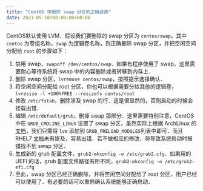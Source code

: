 ```yaml
---
title: "CentOS 中删除 swap 分区的正确姿势"
date: 2021-05-10T00:00:00+08:00
---
```




CentOS默认使用 LVM．假设我们要删除的 swap 分区为 `centos/swap`，其中 `centos` 为卷组名称，`swap` 为逻辑卷名称，则正确删除 swap 分区，并把空闲空间分配给 `root` 的步骤如下：

1. 禁用 swap，`swapoff /dev/centos/swap`．如果有程序使用了 swap，这里需要耐心等待系统将 swap 中的内容删除或者转移到内存上．
2. 删除 swap 分区，`lvremove centos/swap`，按照提示选择确认．
3. 将空闲空间分配给 root 分区，你也可以根据需要分给其他的逻辑卷，`lvresize -l +100%FREE --resizefs centos/root`
4. 修改 `/etc/fstab`，删除涉及 swap 的行．这是很显然的，否则启动的时候会挂载出错．
5. 编辑 `/etc/default/grub`，删掉 swap 那部分．这里需要特别注意，CentOS 中在 `GRUB_CMDLINE_LINUX` 设置了 swap 分区，虽然实际上根据 ArchLinux 的[文档](https://wiki.archlinux.org/title/GRUB#LVM)，我们只需将 `lvm` 添加到 `GRUB_PRELOAD_MODULES`列表中即可．而且 RHEL7 [文档](https://access.redhat.com/documentation/en-us/red_hat_enterprise_linux/7/html/storage_administration_guide/s1-swap-removing)未有提及，容易出错．若不做相应的修改，将导致系统启动时报错找不到 swap 分区．
6. 生成新的 grub 配置文件，`grub2-mkconfig -o /etc/grub2.cfg`．如果用的 UEFI 的话，grub 配置文件路径有所不同，`grub2-mkconfig -o /etc/grub2-efi.cfg`
7. 至此，swap 分区已经正确删除，并将空闲空间分配给了 root 分区，用户已经可以使用了．有必要的话可以重启确认系统能够正确启动．
